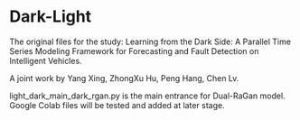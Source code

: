 # Dark-Light
The original files for the study: Learning from the Dark Side: A Parallel Time Series Modeling Framework for Forecasting and Fault Detection on Intelligent Vehicles.  

A joint work by Yang Xing, ZhongXu Hu, Peng Hang, Chen Lv. 

light_dark_main_dark_rgan.py is the main entrance for Dual-RaGan model. Google Colab files will be tested and added at later stage.
